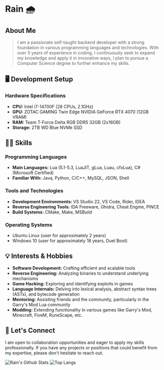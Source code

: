 # Rain 🌧️

## About Me
>I am a passionate self-taught backend developer with a strong foundation in various programming languages and
technologies. With over 5 years of experience in coding, I continuously seek to expand my knowledge and apply it
in innovative ways, I plan to pursue a Computer Science degree to further enhance my skills.

## 🖥️ Development Setup
### Hardware Specifications
- **CPU:** Intel i7-14700F (28 CPUs, 2.1GHz)
- **GPU:** ZOTAC GAMING Twin Edge NVIDIA GeForce RTX 4070 (12GB VRAM)
- **RAM:** Team T-Force Delta RGB DDR5 32GB (2x16GB)
- **Storage:** 2TB WD Blue NVMe SSD

## 👨‍💻 Skills
### Programming Languages
- **Main Languages:** Lua (5.1-5.3, LuaJIT, gLua, Luau, cfxLua), C# (Microsoft Certified)
- **Familiar With:** Java, Python, C/C++, MySQL, JSON, Shell

### Tools and Technologies
- **Development Environments:** VS Studio 22, VS Code, Rider, IDEA
- **Reverse Engineering Tools:** IDA Freeware, Ghidra, Cheat Engine, PINCE
- **Build Systems:** CMake, Make, MSBuild

### Operating Systems
- Ubuntu Linux (user for approximately 2 years)
- Windows 10 (user for approximately 18 years, Duel Boot)

## 💡 Interests & Hobbies
- **Software Development:** Crafting efficient and scalable tools
- **Reverse Engineering:** Analyzing binaries to understand underlying mechanisms
- **Game Hacking:** Exploring and identifying exploits in games
- **Language Internals:** Delving into lexical analysis, abstract syntax trees (ASTs), and bytecode generation
- **Mentoring:** Assisting friends and the community, particularly in the Garry's Mod Lua community
- **Modding:** Extending functionality in various games like Garry's Mod, Minecraft, FiveM, RuneScape, etc.

## 🤝 Let's Connect
I am open to collaboration opportunities and eager to apply my skills professionally. If you have any projects or
positions that could benefit from my expertise, please don't hesitate to reach out.


![Rain's Github Stats](https://github-readme-stats.vercel.app/api?username=regen1337&hide_rank=true&show_icons=true&include_all_commits=true&theme=github_dark)
![Top Langs](https://github-readme-stats.vercel.app/api/top-langs/?username=regen1337&theme=github_dark&layout=compact)

